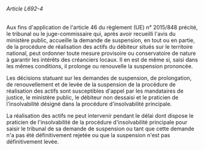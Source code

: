 ###### Article L692-4

Aux fins d'application de l'article 46 du règlement (UE) n° 2015/848 précité, le tribunal ou le juge-commissaire qui, après avoir recueilli l'avis du ministère public, accueille la demande de suspension, en tout ou en partie, de la procédure de réalisation des actifs du débiteur situés sur le territoire national, peut ordonner toute mesure provisoire ou conservatoire de nature à garantir les intérêts des créanciers locaux. Il en est de même si, saisi dans les mêmes conditions, il prolonge ou renouvelle la suspension prononcée.

Les décisions statuant sur les demandes de suspension, de prolongation, de renouvellement et de levée de la suspension de la procédure de réalisation des actifs sont susceptibles d'appel par les mandataires de justice, le ministère public, le débiteur non dessaisi et le praticien de l'insolvabilité désigné dans la procédure d'insolvabilité principale.

La réalisation des actifs ne peut intervenir pendant le délai dont dispose le praticien de l'insolvabilité de la procédure d'insolvabilité principale pour saisir le tribunal de sa demande de suspension ou tant que cette demande n'a pas été définitivement rejetée ou que la suspension n'est pas définitivement levée.

